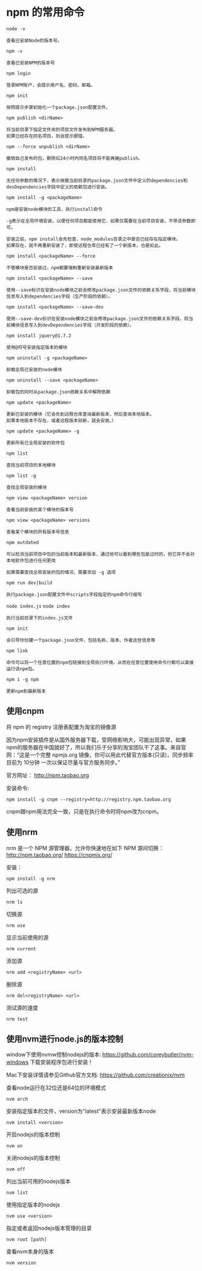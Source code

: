 # npm 的常用命令

`node -v`

	查看已安装Node的版本号。

`npm -v`

	查看已安装NPM的版本号

`npm login`

	登录NPM账户，会提示用户名、密码、邮箱。

`npm init`

	按照提示步骤初始化一个package.json配置文件。

`npm publish <dirName>`

	将当前目录下指定文件夹的项目文件发布到NPM服务器。
	如果已经存在同名项目，则会提示报错。

`npm --force unpublish <dirName>`

	撤销自己发布的包，删除后24小时内同名项目将不能再被publish。

`npm install`

	无任何参数的情况下，表示根据当前目录的package.json文件中定义的dependencies和devDependencies字段中定义的依赖包进行安装。

`npm install -g <packageName>`

	npm是安装node模块的工具，执行install命令

	-g表示在全局环境安装，以便任何项目都能使用它，如果仅需要在当前项目安装，不带该参数即可。

	安装之前，npm install会先检查，node_modules目录之中是否已经存在指定模块。
	如果存在，就不再重新安装了，即使远程仓库已经有了一个新版本，也是如此。

`npm install <packageName> --force`

	不管模块是否安装过，npm都要强制重新安装最新版本

`npm install <packageName> --save`

	使用--save标识在安装node模块之前会修改package.json文件的依赖关系字段，将当前模块信息写入到dependencies字段（生产阶段的依赖）。

`npm install <packageName> --save-dev`

	使用--save-dev标识在安装node模块之前会修改package.json文件的依赖关系字段，将当前模块信息写入到devDependencies字段（开发阶段的依赖）。

`npm install jquery@1.7.2`

	使用@符号安装指定版本的模块

`npm uninstall -g <packageName>`

	卸载全局已安装的node模块

`npm uninstall --save <packageName>`

	卸载包的同时从package.json依赖关系中解除依赖

`npm update <packageName>`

	更新已安装的模块（它会先到远程仓库查询最新版本，然后查询本地版本。
	如果本地版本不存在，或者远程版本较新，就会安装。）

`npm update <packageName> -g`

	更新所有已全局安装的软件包

`npm list`

	查找当前项目的本地模块

`npm list -g`

	查找全局安装的模块

`npm view <packageName> version`

	查看当前安装的某个模块的版本号

`npm view <packageName> versions`

	查看某个模块的所有版本号信息

`npm outdated`

	可以检测当前项目中包的当前版本和最新版本，通过他可以看到哪些包是过时的，但它并不会对本地软件包进行任何更改

	如果需要查找全局安装的包的情况，需要添加 -g 选项

`npm run dev|build`

	执行package.json配置文件中scripts字段指定的npm命令行缩写

`node index.js`
`node index`

	执行当前目录下的index.js文件

`npm init`

	会引导你创建一个package.json文件，包括名称、版本、作者这些信息等

`npm link`

	命令可以将一个任意位置的npm包链接到全局执行环境，从而在任意位置使用命令行都可以直接运行该npm包。

`npm i -g npm`

	更新npm到最新版本


## 使用cnpm

将 npm 的 registry 注册表配置为淘宝的镜像源

因为npm安装插件是从国外服务器下载，受网络影响大，可能出现异常，如果npm的服务器在中国就好了，所以我们乐于分享的淘宝团队干了这事。来自官网：“这是一个完整 npmjs.org 镜像，你可以用此代替官方版本(只读)，同步频率目前为 10分钟 一次以保证尽量与官方服务同步。”

官方网址：
http://npm.taobao.org

安装命令:

	npm install -g cnpm --registry=http://registry.npm.taobao.org

cnpm跟npm用法完全一致，只是在执行命令时将npm改为cnpm。


## 使用nrm

nrm 是一个 NPM 源管理器，允许你快速地在如下 NPM 源间切换：
http://npm.taobao.org/
https://cnpmjs.org/

安装：

	npm install -g nrm

列出可选的源

	nrm ls

切换源

	nrm use

显示当前使用的源

	nrm current

添加源

	nrm add <registryName> <url>

删除源

	nrm del<registryName> <url>

测试源的速度

	nrm test


## 使用nvm进行node.js的版本控制

window下使用nvmw控制nodejs的版本:
https://github.com/coreybutler/nvm-windows
下载安装程序包进行安装！


Mac下安装详情请参见Github官方文档:
https://github.com/creationix/nvm


查看node运行在32位还是64位的环境模式

	nvm arch

安装指定版本的文件，version为"latest"表示安装最新版本node

	nvm install <version>

开启nodejs的版本控制

	nvm on

关闭nodejs的版本控制

	nvm off

列出当前可用的nodejs版本

	nvm list

使用指定版本的nodejs

	nvm use <version>

指定或者返回nodejs版本管理的目录

	nvm root [path]

查看nvm本身的版本

	nvm version